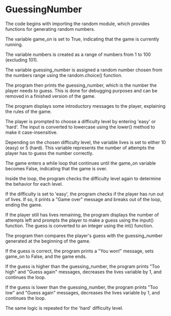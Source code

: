 # GuessingNumber

The code begins with importing the random module, which provides functions for generating random numbers.

The variable game_on is set to True, indicating that the game is currently running.

The variable numbers is created as a range of numbers from 1 to 100 (excluding 101).

The variable guessing_number is assigned a random number chosen from the numbers range using the random.choice() function.

The program then prints the guessing_number, which is the number the player needs to guess. This is done for debugging purposes and can be removed in a finished version of the game.

The program displays some introductory messages to the player, explaining the rules of the game.

The player is prompted to choose a difficulty level by entering 'easy' or 'hard'. The input is converted to lowercase using the lower() method to make it case-insensitive.

Depending on the chosen difficulty level, the variable lives is set to either 10 (easy) or 5 (hard). This variable represents the number of attempts the player has to guess the number correctly.

The game enters a while loop that continues until the game_on variable becomes False, indicating that the game is over.

Inside the loop, the program checks the difficulty level again to determine the behavior for each level.

If the difficulty is set to 'easy', the program checks if the player has run out of lives. If so, it prints a "Game over" message and breaks out of the loop, ending the game.

If the player still has lives remaining, the program displays the number of attempts left and prompts the player to make a guess using the input() function. The guess is converted to an integer using the int() function.

The program then compares the player's guess with the guessing_number generated at the beginning of the game.

If the guess is correct, the program prints a "You won!" message, sets game_on to False, and the game ends.

If the guess is higher than the guessing_number, the program prints "Too high" and "Guess again" messages, decreases the lives variable by 1, and continues the loop.

If the guess is lower than the guessing_number, the program prints "Too low" and "Guess again" messages, decreases the lives variable by 1, and continues the loop.

The same logic is repeated for the 'hard' difficulty level.
